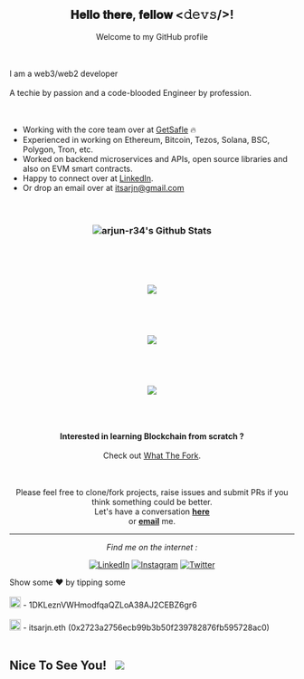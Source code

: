 <div align="center">
<h2> 𝐇𝐞𝐥𝐥𝐨 𝐭𝐡𝐞𝐫𝐞, 𝐟𝐞𝐥𝐥𝐨𝐰 <𝚍𝚎𝚟𝚜/>!</h2>
</div>

<div align="center">

Welcome to my GitHub profile <br><br>

</div>
<br>
I am a web3/web2 developer <br><br>
A techie by passion and a code-blooded Engineer by profession. <br> <br> <br>

- Working with the core team over at [GetSafle](https://getsafle.com) :fire:
- Experienced in working on Ethereum, Bitcoin, Tezos, Solana, BSC, Polygon, Tron, etc. 
- Worked on backend microservices and APIs, open source libraries and also on EVM smart contracts.
- Happy to connect over at [LinkedIn](https://www.linkedin.com/in/arjun-sasikumar).
- Or drop an email over at itsarjn@gmail.com
<br><br><br>
  
<div align="center">

<h3>
<img align="center" src="https://github-readme-stats.vercel.app/api?username=arjun-r34&include_all_commits=true&count_private=true&show_icons=true&line_height=20&title_color=7A7ADB&icon_color=2234AE&text_color=D3D3D3&bg_color=0,000000,130F40" alt="arjun-r34's Github Stats">
<h3>

<br>
<br>
  
<h3>
<img align="center" src="https://github-readme-stats.vercel.app/api/top-langs/?username=arjun-r34&layout=compact&show_icons=true&line_height=20&title_color=7A7ADB&icon_color=2234AE&text_color=D3D3D3&bg_color=0,000000,130F40">
</h3>
  
<br>
<br>
  
<h3>
<img align="center" src="https://activity-graph.herokuapp.com/graph?username=arjun-r34&show_icons=true&line_height=20&title_color=7A7ADB&icon_color=2234AE&text_color=D3D3D3&bg_color=0,000000,130F40">
</h3>
  
<br>
<br>
  

<h3>
<img align="center" src="https://github-readme-streak-stats.herokuapp.com/?user=arjun-r34&theme=dark&background=000000">
</h3>


</br>
</br>

<b> Interested in learning Blockchain from scratch ? </b><br><br>
Check out [What The Fork](https://github.com/ARJUN-R34/what_the_fork). <br><br><br>

Please feel free to clone/fork projects, raise issues and submit PRs if you think something could be better. <br>
Let's have a conversation <a href="https://github.com/arjun-r34/arjun-r34/issues/new"><b>here</b></a><br>
or <a href="mailto:itsarjn@gmail.com"><b>email</b></a> me.

---

<i>Find me on the internet :</i><br>

<a href="https://www.linkedin.com/in/arjun-sasikumar" target="_blank"><img src="https://img.shields.io/badge/LinkedIn-%230077B5.svg?&style=flat-square&logo=linkedin&logoColor=white" alt="LinkedIn"></a>
<a href="https://www.instagram.com/its.arjn/" target="_blank"><img src="https://img.shields.io/badge/Instagram-%23E4405F.svg?&style=flat-square&logo=instagram&logoColor=white" alt="Instagram"></a>
<a href="https://twitter.com/itsarjn/" target="_blank"><img src="https://img.shields.io/badge/Twitter-%231DA1F2.svg?&style=flat-square&logo=twitter&logoColor=white" alt="Twitter"></a>

</div>

Show some ❤️ by tipping some <br> <br>
<img height="20" style="cursor: pointer" src="https://cryptologos.cc/logos/bitcoin-btc-logo.png?v=002"> - 1DKLeznVWHmodfqaQZLoA38AJ2CEBZ6gr6 <br> <br>
<img height="20" style="cursor: pointer" src="https://cryptologos.cc/logos/ethereum-eth-logo.png?v=002"> - itsarjn.eth (0x2723a2756ecb99b3b50f239782876fb595728ac0) <br><br>


## Nice To See You! &nbsp; ![](https://visitor-badge.glitch.me/badge?page_id=arjun-r34.arjun-r34&style=flat-square&color=0088cc)
